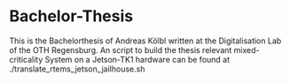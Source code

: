 # Bachelor-Thesis

This is the Bachelorthesis of Andreas Kölbl written at the Digitalisation Lab of the OTH Regensburg. An script to build the thesis relevant mixed-criticality System on a Jetson-TK1 hardware can be found at ./translate_rtems_jetson_jailhouse.sh
